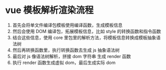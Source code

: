 # vue 模板解析渲染流程

1. 首先会将单文件编译包模板使用编译函数，生成模板信息
2. 然后会使用 DOM 编译包，拓展模板信息，比如 style 的转换函数和指令函数
3. 结合这些信息，使用 core 里包里的解析方法，将模板信息转换成模板抽象语法树
4. 然后再转换函数里，执行转换函数去生成 js 抽象语法树
5. 最后对 js 像语法树解析，拼接 dom 字符串 生成 render 函数
6. 执行 render 函数生成虚拟 dom，最后生成实际 dom
